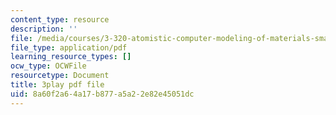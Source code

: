 ```yaml
---
content_type: resource
description: ''
file: /media/courses/3-320-atomistic-computer-modeling-of-materials-sma-5107-spring-2005/8a60f2a64a17b877a5a22e82e45051dc_zyId5iqW6Ig.pdf
file_type: application/pdf
learning_resource_types: []
ocw_type: OCWFile
resourcetype: Document
title: 3play pdf file
uid: 8a60f2a6-4a17-b877-a5a2-2e82e45051dc
---
```


